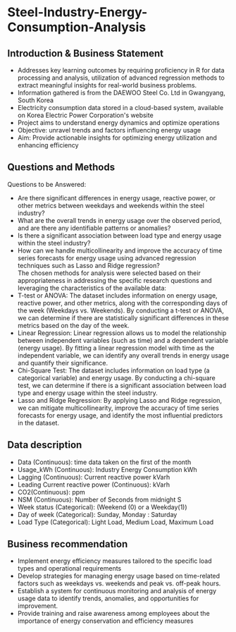 # Steel-Industry-Energy-Consumption-Analysis

## Introduction & Business Statement 
- Addresses key learning outcomes by requiring proficiency in R for data processing and analysis, utilization of advanced regression methods to extract meaningful insights for real-world business problems. 
- Information gathered is from the DAEWOO Steel Co. Ltd in Gwangyang, South Korea
- Electricity consumption data stored in a cloud-based system, available on Korea Electric Power Corporation's website
- Project aims to understand energy dynamics and optimize operations
- Objective: unravel trends and factors influencing energy usage
- Aim: Provide actionable insights for optimizing energy utilization and enhancing efficiency

## Questions and Methods

Questions to be Answered:  
- Are there significant differences in energy usage, reactive power, or other metrics between weekdays and weekends within the steel industry?  
- What are the overall trends in energy usage over the observed period, and are there any identifiable patterns or anomalies?  
- Is there a significant association between load type and energy usage within the steel industry?  
- How can we handle multicollinearity and improve the accuracy of time series forecasts for energy usage using advanced regression techniques such as Lasso and Ridge regression?  
The chosen methods for analysis were selected based on their appropriateness in  addressing the specific research questions and leveraging the characteristics of the available data:  
- T-test or ANOVA: The dataset includes information on energy usage, reactive power, and other metrics, along with the corresponding days of the week (Weekdays vs. Weekends). 
By conducting a t-test or ANOVA, we can determine if there are statistically significant 
differences in these metrics based on the day of the week.
- Linear Regression: Linear regression allows us to model the relationship between independent variables (such as time) and a dependent variable (energy usage). By fitting a linear regression model with time as the independent variable, we can identify any overall 
trends in energy usage and quantify their significance.  
- Chi-Square Test: The dataset includes information on load type (a categorical variable) and energy usage. By conducting a chi-square test, we can determine if there is a significant association between load type and energy usage within the steel industry.  
- Lasso and Ridge Regression: By applying Lasso and Ridge regression, we can mitigate multicollinearity, improve the accuracy of time series forecasts for energy usage, and identify the most influential predictors in the dataset.

## Data description 
- Data (Continuous): time data taken on the first of the month 
- Usage_kWh (Continuous): Industry Energy Consumption kWh 
- Lagging (Continuous): Current reactive power kVarh 
- Leading Current reactive power (Continuous): kVarh 
- CO2(Continuous): ppm 
- NSM (Continuous): Number of Seconds from midnight S 
- Week status (Categorical): (Weekend (0) or a Weekday(1)) 
- Day of week (Categorical): Sunday, Monday : Saturday 
- Load Type (Categorical): Light Load, Medium Load, Maximum Load

## Business recommendation 
- Implement energy efficiency measures tailored to the specific load types and operational requirements
- Develop strategies for managing energy usage based on time-related factors such as weekdays vs. weekends and peak vs. off-peak hours.
- Establish a system for continuous monitoring and analysis of energy usage data to identify trends, anomalies, and opportunities for improvement.
- Provide training and raise awareness among employees about the importance of energy conservation and efficiency measures

